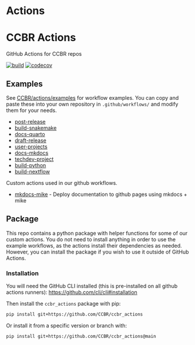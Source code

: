 # Actions


<!-- README.md is generated from README.qmd. Please edit that file -->

# CCBR Actions

GitHub Actions for CCBR repos

[![build](https://github.com/CCBR/actions/actions/workflows/build-python.yml/badge.svg)](https://github.com/CCBR/actions/actions/workflows/build-python.yml)
[![codecov](https://codecov.io/gh/CCBR/actions/graph/badge.svg?token=yCtBbX4tap)](https://codecov.io/gh/CCBR/actions)

## Examples

See [CCBR/actions/examples](examples) for workflow examples. You can
copy and paste these into your own repository in `.github/workflows/`
and modify them for your needs.

- [post-release](examples/post-release.yml)
- [build-snakemake](examples/build-snakemake.yml)
- [docs-quarto](examples/docs-quarto.yml)
- [draft-release](examples/draft-release.yml)
- [user-projects](examples/user-projects.yml)
- [docs-mkdocs](examples/docs-mkdocs.yml)
- [techdev-project](examples/techdev-project.yml)
- [build-python](examples/build-python.yml)
- [build-nextflow](examples/build-nextflow.yml)

Custom actions used in our github workflows.

- [mkdocs-mike](mkdocs-mike) - Deploy documentation to github pages
  using mkdocs + mike

## Package

This repo contains a python package with helper functions for some of
our custom actions. You do not need to install anything in order to use
the example workflows, as the actions install their dependencies as
needed. However, you can install the package if you wish to use it
outside of GitHub Actions.

### Installation

You will need the GitHub CLI installed (this is pre-installed on all
github actions runners): https://github.com/cli/cli#installation

Then install the `ccbr_actions` package with pip:

``` bash
pip install git+https://github.com/CCBR/ccbr_actions
```

Or install it from a specific version or branch with:

``` bash
pip install git+https://github.com/CCBR/ccbr_actions@main
```
